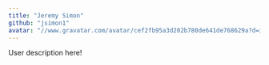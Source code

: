 ```yaml
---
title: "Jeremy Simon"
github: "jsimon1"
avatar: "//www.gravatar.com/avatar/cef2fb95a3d202b780de641de768629a?d=identicon"
---
```


User description here!
